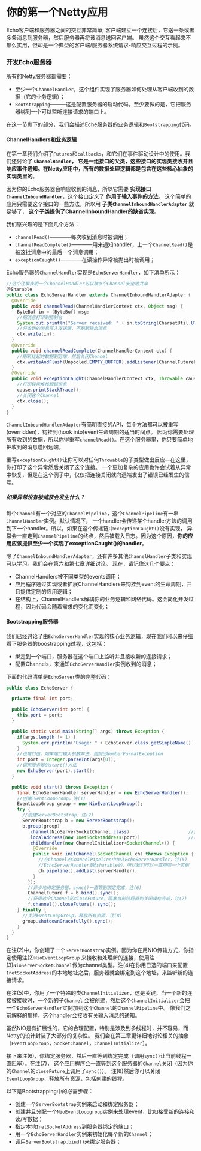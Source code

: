 你的第一个Netty应用
========================================================
Echo客户端和服务器之间的交互非常简单; 客户端建立一个连接后，它送一条或者多条消息到服务器，然后服务器再将该消息送回客户端。
虽然这个交互看起来不那么实用，但却是一个典型的客户端/服务器系统请求-响应交互过程的示例。

### 开发Echo服务器
所有的Netty服务器都需要：
+ 至少一个`ChannelHandler`，这个组件实现了服务器如何处理从客户端收到的数据（它的业务逻辑）；
+ `Bootstrapping`———这是配置服务器的启动代码。至少要做的是，它把服务器绑到一个可以监听连接请求的端口上。

在这一节剩下的部分，我们会描述Eche服务器的业务逻辑和`Bootstrapping`代码。

#### ChannelHandlers和业务逻辑
在第一章我们介绍了`Futures`和`callbacks`，和它们在事件驱动设计中的使用。我们还讨论了 **`ChannelHandler`，
它是一组接口的父类，这些接口的实现类接收并且响应事件通知。在Netty应用中，所有的数据处理逻辑都是包含在这些核心抽象的实现类里的**。

因为你的Echo服务器会响应收到的消息，所以它需要 **实现接口`ChannelInboundHandler`**，这个接口定义了 **作用于输入事件的方法**。
这个简单的应用只需要这个接口的一些方法，所以用 **子类`ChannelInboundHandlerAdapter`** 就足够了，
**这个子类提供了ChannelInboundHandler的缺省实现**。

我们感兴趣的是下面几个方法：
+ `channelRead()`————每次收到消息时被调用；
+ `channelReadComplete()`————用来通知handler，上一个`ChannelRead()`是被这批消息中的最后一个消息调用；
+ `exceptionCaught()`————在读操作异常被抛出时被调用；

Echo服务器的`ChannelHandler`实现是`EchoServerHandler`，如下清单所示：
```java
//这个注解表明一个ChannelHandler可以被多个Channel安全地共享
＠Sharable
public class EchoServerHandler extends ChannelInboundHandlerAdapter {
  @Override
  public void channelRead(ChannelHandlerContext ctx, Object msg) {
    ByteBuf in = (ByteBuf) msg;
    //把消息打印到控制台
    System.out.println("Server received: " + in.toString(CharsetUtil.UTF_8));
    //将收到的消息写入发送端，不刷新输出消息
    ctx.write(in);
  }
  @Override
  public void channelReadComplete(ChannelHandlerContext ctx) {
    //刷新挂起的数据到远端，然后关闭Channel
    ctx.writeAndFlush(Unpooled.EMPTY_BUFFER).addListener(ChannelFutureListener.CLOSE);
  }
  @Override
  public void exceptionCaught(ChannelHandlerContext ctx, Throwable cause) {
    //打印异常堆栈跟踪信息
    cause.printStackTrace();
    //关闭这个Channel
    ctx.close();
  }
}
```
`ChannelInboundHandlerAdapter`有简明直接的API，每个方法都可以被重写(overridden)，钩挂到(hook into)event生命周期的适当时间点。
因为你需要处理所有收到的数据，所以你得重写`channelRead()`。在这个服务器里，你只要简单地把收到的消息送回远端。

重写`exceptionCaught()`让你可以对任何`Throwable`的子类型做出反应—在这里，你打印了这个异常然后关闭了这个连接。
一个更加复杂的应用也许会试着从异常中恢复，但是在这个例子中，仅仅把连接关闭就向远端发出了错误已经发生的信号。

##### 如果异常没有被捕获会发生什么？
每个`Channel`有一个对应的`ChannelPipeline`，这个`ChannelPipeline`有一串`ChannelHandler`实例。默认情况下，
一个handler会传递某个handler方法的调用到下一个handler。所以，如果在这个传递链中`exceptionCaught()`没有实现，
异常会一直走到`ChannelPipeline`的终点，然后被载入日志。因为这个原因，**你的应用应该提供至少一个实现了exceptionCaught()的handler**。

除了`ChannelInboundHandlerAdapter`，还有许多其他`ChannelHandler`子类和实现可以学习。我们会在第六和第七章详细讨论。
现在，请记住这几个要点：
+ ChannelHandlers被不同类型的events调用；
+ 应用程序通过实现或者扩展ChannelHandlers来钩挂到event的生命周期，并且提供定制的应用逻辑；
+ 在结构上，ChannelHandlers解耦你的业务逻辑和网络代码。这会简化开发过程，因为代码会随着需求的变化而变化；

#### Bootstrapping服务器
我们已经讨论了由`EchoServerHandler`实现的核心业务逻辑，现在我们可以来仔细看下服务器的boostrapping过程，这包括：
+ 绑定到一个端口，服务器在这个端口上监听并且接收新的连接请求；
+ 配置Channels，来通知`EchoServerHandler`实例收到的消息；

下面的代码清单是`EchoServer`类的完整代码：
```java
public class EchoServer {

  private final int port;

  public EchoServer(int port) {
    this.port = port;
  }

  public static void main(String[] args) throws Exception {
    if(args.length != 1) {
      System.err.println("Usage: " + EchoServer.class.getSimpleName() + " <port>");
    }
    //设端口值，如果端口输入参数非法，则抛出NumberFormatException
    int port = Integer.parseInt(args[0]);
    //调用服务器的start()方法
    new EchoServer(port).start();
  }

  public void start() throws Exception {
    final EchoServerHandler serverHandler = new EchoServerHandler();
    //创建EventLoopGroup，注(1)
    EventLoopGroup group = new NioEventLoopGroup();
    try {
      //创建ServerBootstrap，注(2)
      ServerBootstrap b = new ServerBootstrap();
      b.group(group)
        .channel(NioServerSocketChannel.class)                      //指定使用一个NIO传输Channel，注(3)
        .localAddress(new InetSocketAddress(port))                  //用指定的端口设置socket地址，注(4)
        .childHandler(new ChannelInitializer<SocketChannel>() {
          @Override
          public void initChannel(SocketChannel ch) throws Exception {
            //在Channel的ChannelPipeline中加入EchoServerHandler，注(5)
            //EchoServerHandler是@sharable的，所以我们可以一直用同一个实例
            ch.pipeline().addLast(serverHandler);
          }
        });
        //异步地绑定服务器，sync()一直等到绑定完成，注(6)
        ChannelFuture f = b.bind().sync();
        //获得这个Channel的closeFuture，阻塞当前线程直到关闭操作完成，注(7)
        f.channel().closeFuture().sync();
    } finally {
      //关闭EventLoopGroup，释放所有资源，注(8)
      group.shutdownGracefully().sync();
    }
  }
}
```
在注(2)中，你创建了一个`ServerBootstrap`实例。因为你在用NIO传输方式，你指定使用注(2)`NioEventLoopGroup`
来接收和处理新的连接，使用注(3)`NioServerSocketChannel`做为channel类型。注(4)在你用已选的端口来配置
`InetSocketAddress`的本地地址之后，服务器就会绑定到这个地址，来监听新的连接请求。

在注(5)中，你用了一个特殊的类`ChannelInitializer`，这是关键。当一个新的连接被接收时，一个新的子`Channel`
会被创建，然后这个`ChannelInitializer`会把一个`EchoServerHandler`实例加到这个`Channel`的`ChannelPipeline`中。
像我们之前解释的那样，这个handler会接收有关输入消息的通知。

虽然NIO是有扩展性的，它的合理配置，特别是涉及到多线程时，并不容易，而Netty的设计封装了大部分的复杂性。
我们会在第三章更详细地讨论相关的抽象（`EventLoopGroup`，`SocketChannel`，`ChannelInitializer`）。

接下来注(6)，你绑定服务器，然后一直等到绑定完成（调用`sync()`让当前线程一直阻塞）。在注(7)，
这个应用程序会一直等到这个服务器的`Channel`关闭（因为你的`Channel`的`closeFuture`上调用了`sync()`）。
注(8)然后你可以关闭`EventLoopGroup`，释放所有资源，包括创建的线程。

以下是Bootstrapping中的必需步骤：
+ 创建一个`ServerBootstrap`实例来启动和绑定服务器；
+ 创建并且分配一个`NioEventLoopgroup`实例来处理event，比如接受新的连接和读/写数据；
+ 指定本地`InetSocketAddress`到服务器绑定的端口；
+ 用一个`EchoServerHandler`实例来初始化每个新的`Channel`；
+ 调用`ServerBootstrap.bind()`来绑定服务器；
